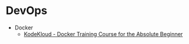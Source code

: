 # DevOps

- Docker
  - [KodeKloud - Docker Training Course for the Absolute Beginner](./Files/Docker_1.md)
